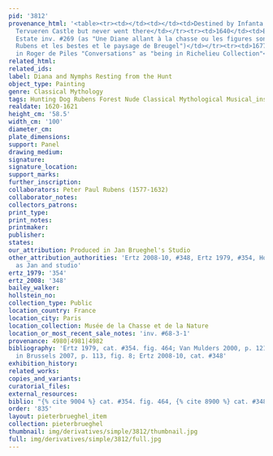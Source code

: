 ```yaml
---
pid: '3812'
provenance_html: '<table><tr><td></td><td></td><td>Destined by Infanta Isabela for
  Tervueren Castle but never went there</td></tr><tr><td>1640</td><td>Belgium Antwerp</td><td>Rubens
  Estate inv. #269 (as "Une Diane allant à la chasse ou les figures sont de Monsr
  Rubens et les bestes et le paysage de Breugel")</td></tr><tr><td>1677</td><td></td><td>Mentioned
  in Roger de Piles "Conversations" as "being in Richelieu Collection"</td></tr></table>'
related_html: 
related_ids: 
label: Diana and Nymphs Resting from the Hunt
object_type: Painting
genre: Classical Mythology
tags: Hunting Dog Rubens Forest Nude Classical Mythological Musical_instruments
realdate: 1620-1621
height_cm: '58.5'
width_cm: '100'
diameter_cm: 
plate_dimensions: 
support: Panel
drawing_medium: 
signature: 
signature_location: 
support_marks: 
further_inscription: 
collaborators: Peter Paul Rubens (1577-1632)
collaborator_notes: 
collectors_patrons: 
print_type: 
print_notes: 
printmaker: 
publisher: 
states: 
our_attribution: Produced in Jan Brueghel's Studio
other_attribution_authorities: 'Ertz 2008-10, #348, Ertz 1979, #354, Honig database
  as Jan and studio'
ertz_1979: '354'
ertz_2008: '348'
bailey_walker: 
hollstein_no: 
collection_type: Public
location_country: France
location_city: Paris
location_collection: Musée de la Chasse et de la Nature
location_or_most_recent_sale_notes: 'inv. #68-3-1'
provenance: 4980|4981|4982
bibliography: 'Ertz 1979, cat. #354. fig. 464; Van Mulders 2000, p. 121; Van Mulders
  in Brussels 2007, p. 113, fig. 8; Ertz 2008-10, cat. #348'
exhibition_history: 
related_works: 
copies_and_variants: 
curatorial_files: 
external_resources: 
biblio: "{% cite 9004 %} cat. #354. fig. 464, {% cite 8900 %} cat. #348"
order: '835'
layout: pieterbrueghel_item
collection: pieterbrueghel
thumbnail: img/derivatives/simple/3812/thumbnail.jpg
full: img/derivatives/simple/3812/full.jpg
---
```

